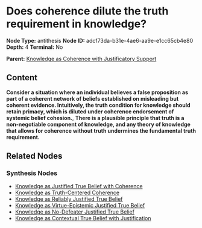 # Does coherence dilute the truth requirement in knowledge?

**Node Type:** antithesis
**Node ID:** adcf73da-b31e-4ae6-aa9e-e1cc65cb4e80
**Depth:** 4
**Terminal:** No

**Parent:** [Knowledge as Coherence with Justificatory Support](knowledge-as-coherence-with-justificatory-support-synthesis-8b48fbf7-ea00-4a00-b6e2-544a00118a63.md)

## Content

**Consider a situation where an individual believes a false proposition as part of a coherent network of beliefs established on misleading but coherent evidence. Intuitively, the truth condition for knowledge should retain primacy, which is diluted under coherence endorsement of systemic belief cohesion.**, **There is a plausible principle that truth is a non-negotiable component of knowledge, and any theory of knowledge that allows for coherence without truth undermines the fundamental truth requirement.**

## Related Nodes

### Synthesis Nodes

- [Knowledge as Justified True Belief with Coherence](knowledge-as-justified-true-belief-with-coherence-synthesis-757f73cc-3753-47e8-a8a5-dd29f2e26fd6.md)
- [Knowledge as Truth-Centered Coherence](knowledge-as-truth-centered-coherence-synthesis-75bf1bfb-7dbb-4ae6-8a07-4a6ca1a5015f.md)
- [Knowledge as Reliably Justified True Belief](knowledge-as-reliably-justified-true-belief-synthesis-28a04b15-dd2d-4cf6-8dd6-37fefdc137ea.md)
- [Knowledge as Virtue-Epistemic Justified True Belief](knowledge-as-virtue-epistemic-justified-true-belief-synthesis-b837755d-1c50-43ca-88be-1266e81056b7.md)
- [Knowledge as No-Defeater Justified True Belief](knowledge-as-no-defeater-justified-true-belief-synthesis-e4a6d53e-016b-4981-8abd-af1108160d33.md)
- [Knowledge as Contextual True Belief with Justification](knowledge-as-contextual-true-belief-with-justification-synthesis-aa8edfaf-7f76-4f48-98ec-8899006a8186.md)
